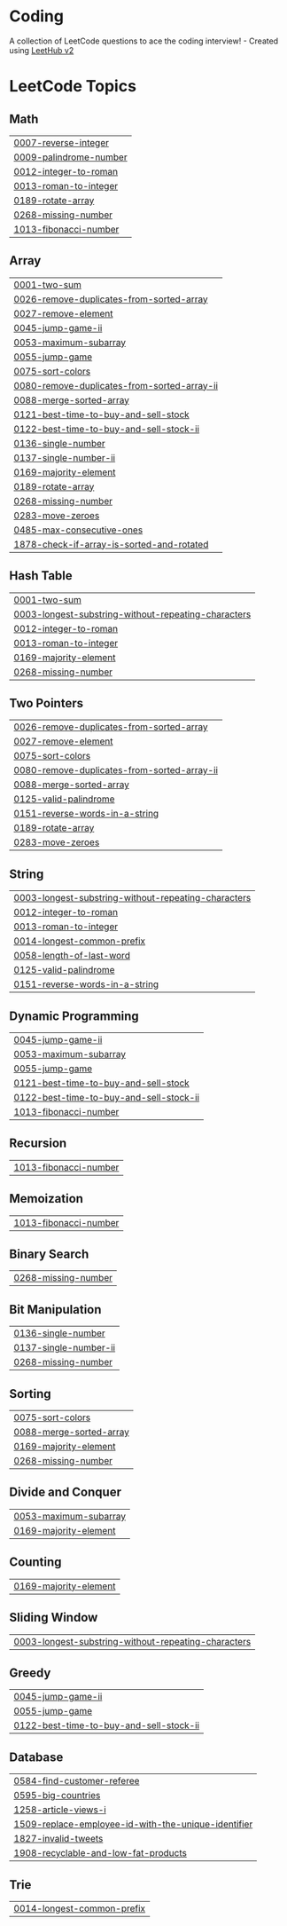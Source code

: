 # Coding
A collection of LeetCode questions to ace the coding interview! - Created using [LeetHub v2](https://github.com/arunbhardwaj/LeetHub-2.0)

<!---LeetCode Topics Start-->
# LeetCode Topics
## Math
|  |
| ------- |
| [0007-reverse-integer](https://github.com/Prakarsha-k/Coding/tree/master/0007-reverse-integer) |
| [0009-palindrome-number](https://github.com/Prakarsha-k/Coding/tree/master/0009-palindrome-number) |
| [0012-integer-to-roman](https://github.com/Prakarsha-k/Coding/tree/master/0012-integer-to-roman) |
| [0013-roman-to-integer](https://github.com/Prakarsha-k/Coding/tree/master/0013-roman-to-integer) |
| [0189-rotate-array](https://github.com/Prakarsha-k/Coding/tree/master/0189-rotate-array) |
| [0268-missing-number](https://github.com/Prakarsha-k/Coding/tree/master/0268-missing-number) |
| [1013-fibonacci-number](https://github.com/Prakarsha-k/Coding/tree/master/1013-fibonacci-number) |
## Array
|  |
| ------- |
| [0001-two-sum](https://github.com/Prakarsha-k/Coding/tree/master/0001-two-sum) |
| [0026-remove-duplicates-from-sorted-array](https://github.com/Prakarsha-k/Coding/tree/master/0026-remove-duplicates-from-sorted-array) |
| [0027-remove-element](https://github.com/Prakarsha-k/Coding/tree/master/0027-remove-element) |
| [0045-jump-game-ii](https://github.com/Prakarsha-k/Coding/tree/master/0045-jump-game-ii) |
| [0053-maximum-subarray](https://github.com/Prakarsha-k/Coding/tree/master/0053-maximum-subarray) |
| [0055-jump-game](https://github.com/Prakarsha-k/Coding/tree/master/0055-jump-game) |
| [0075-sort-colors](https://github.com/Prakarsha-k/Coding/tree/master/0075-sort-colors) |
| [0080-remove-duplicates-from-sorted-array-ii](https://github.com/Prakarsha-k/Coding/tree/master/0080-remove-duplicates-from-sorted-array-ii) |
| [0088-merge-sorted-array](https://github.com/Prakarsha-k/Coding/tree/master/0088-merge-sorted-array) |
| [0121-best-time-to-buy-and-sell-stock](https://github.com/Prakarsha-k/Coding/tree/master/0121-best-time-to-buy-and-sell-stock) |
| [0122-best-time-to-buy-and-sell-stock-ii](https://github.com/Prakarsha-k/Coding/tree/master/0122-best-time-to-buy-and-sell-stock-ii) |
| [0136-single-number](https://github.com/Prakarsha-k/Coding/tree/master/0136-single-number) |
| [0137-single-number-ii](https://github.com/Prakarsha-k/Coding/tree/master/0137-single-number-ii) |
| [0169-majority-element](https://github.com/Prakarsha-k/Coding/tree/master/0169-majority-element) |
| [0189-rotate-array](https://github.com/Prakarsha-k/Coding/tree/master/0189-rotate-array) |
| [0268-missing-number](https://github.com/Prakarsha-k/Coding/tree/master/0268-missing-number) |
| [0283-move-zeroes](https://github.com/Prakarsha-k/Coding/tree/master/0283-move-zeroes) |
| [0485-max-consecutive-ones](https://github.com/Prakarsha-k/Coding/tree/master/0485-max-consecutive-ones) |
| [1878-check-if-array-is-sorted-and-rotated](https://github.com/Prakarsha-k/Coding/tree/master/1878-check-if-array-is-sorted-and-rotated) |
## Hash Table
|  |
| ------- |
| [0001-two-sum](https://github.com/Prakarsha-k/Coding/tree/master/0001-two-sum) |
| [0003-longest-substring-without-repeating-characters](https://github.com/Prakarsha-k/Coding/tree/master/0003-longest-substring-without-repeating-characters) |
| [0012-integer-to-roman](https://github.com/Prakarsha-k/Coding/tree/master/0012-integer-to-roman) |
| [0013-roman-to-integer](https://github.com/Prakarsha-k/Coding/tree/master/0013-roman-to-integer) |
| [0169-majority-element](https://github.com/Prakarsha-k/Coding/tree/master/0169-majority-element) |
| [0268-missing-number](https://github.com/Prakarsha-k/Coding/tree/master/0268-missing-number) |
## Two Pointers
|  |
| ------- |
| [0026-remove-duplicates-from-sorted-array](https://github.com/Prakarsha-k/Coding/tree/master/0026-remove-duplicates-from-sorted-array) |
| [0027-remove-element](https://github.com/Prakarsha-k/Coding/tree/master/0027-remove-element) |
| [0075-sort-colors](https://github.com/Prakarsha-k/Coding/tree/master/0075-sort-colors) |
| [0080-remove-duplicates-from-sorted-array-ii](https://github.com/Prakarsha-k/Coding/tree/master/0080-remove-duplicates-from-sorted-array-ii) |
| [0088-merge-sorted-array](https://github.com/Prakarsha-k/Coding/tree/master/0088-merge-sorted-array) |
| [0125-valid-palindrome](https://github.com/Prakarsha-k/Coding/tree/master/0125-valid-palindrome) |
| [0151-reverse-words-in-a-string](https://github.com/Prakarsha-k/Coding/tree/master/0151-reverse-words-in-a-string) |
| [0189-rotate-array](https://github.com/Prakarsha-k/Coding/tree/master/0189-rotate-array) |
| [0283-move-zeroes](https://github.com/Prakarsha-k/Coding/tree/master/0283-move-zeroes) |
## String
|  |
| ------- |
| [0003-longest-substring-without-repeating-characters](https://github.com/Prakarsha-k/Coding/tree/master/0003-longest-substring-without-repeating-characters) |
| [0012-integer-to-roman](https://github.com/Prakarsha-k/Coding/tree/master/0012-integer-to-roman) |
| [0013-roman-to-integer](https://github.com/Prakarsha-k/Coding/tree/master/0013-roman-to-integer) |
| [0014-longest-common-prefix](https://github.com/Prakarsha-k/Coding/tree/master/0014-longest-common-prefix) |
| [0058-length-of-last-word](https://github.com/Prakarsha-k/Coding/tree/master/0058-length-of-last-word) |
| [0125-valid-palindrome](https://github.com/Prakarsha-k/Coding/tree/master/0125-valid-palindrome) |
| [0151-reverse-words-in-a-string](https://github.com/Prakarsha-k/Coding/tree/master/0151-reverse-words-in-a-string) |
## Dynamic Programming
|  |
| ------- |
| [0045-jump-game-ii](https://github.com/Prakarsha-k/Coding/tree/master/0045-jump-game-ii) |
| [0053-maximum-subarray](https://github.com/Prakarsha-k/Coding/tree/master/0053-maximum-subarray) |
| [0055-jump-game](https://github.com/Prakarsha-k/Coding/tree/master/0055-jump-game) |
| [0121-best-time-to-buy-and-sell-stock](https://github.com/Prakarsha-k/Coding/tree/master/0121-best-time-to-buy-and-sell-stock) |
| [0122-best-time-to-buy-and-sell-stock-ii](https://github.com/Prakarsha-k/Coding/tree/master/0122-best-time-to-buy-and-sell-stock-ii) |
| [1013-fibonacci-number](https://github.com/Prakarsha-k/Coding/tree/master/1013-fibonacci-number) |
## Recursion
|  |
| ------- |
| [1013-fibonacci-number](https://github.com/Prakarsha-k/Coding/tree/master/1013-fibonacci-number) |
## Memoization
|  |
| ------- |
| [1013-fibonacci-number](https://github.com/Prakarsha-k/Coding/tree/master/1013-fibonacci-number) |
## Binary Search
|  |
| ------- |
| [0268-missing-number](https://github.com/Prakarsha-k/Coding/tree/master/0268-missing-number) |
## Bit Manipulation
|  |
| ------- |
| [0136-single-number](https://github.com/Prakarsha-k/Coding/tree/master/0136-single-number) |
| [0137-single-number-ii](https://github.com/Prakarsha-k/Coding/tree/master/0137-single-number-ii) |
| [0268-missing-number](https://github.com/Prakarsha-k/Coding/tree/master/0268-missing-number) |
## Sorting
|  |
| ------- |
| [0075-sort-colors](https://github.com/Prakarsha-k/Coding/tree/master/0075-sort-colors) |
| [0088-merge-sorted-array](https://github.com/Prakarsha-k/Coding/tree/master/0088-merge-sorted-array) |
| [0169-majority-element](https://github.com/Prakarsha-k/Coding/tree/master/0169-majority-element) |
| [0268-missing-number](https://github.com/Prakarsha-k/Coding/tree/master/0268-missing-number) |
## Divide and Conquer
|  |
| ------- |
| [0053-maximum-subarray](https://github.com/Prakarsha-k/Coding/tree/master/0053-maximum-subarray) |
| [0169-majority-element](https://github.com/Prakarsha-k/Coding/tree/master/0169-majority-element) |
## Counting
|  |
| ------- |
| [0169-majority-element](https://github.com/Prakarsha-k/Coding/tree/master/0169-majority-element) |
## Sliding Window
|  |
| ------- |
| [0003-longest-substring-without-repeating-characters](https://github.com/Prakarsha-k/Coding/tree/master/0003-longest-substring-without-repeating-characters) |
## Greedy
|  |
| ------- |
| [0045-jump-game-ii](https://github.com/Prakarsha-k/Coding/tree/master/0045-jump-game-ii) |
| [0055-jump-game](https://github.com/Prakarsha-k/Coding/tree/master/0055-jump-game) |
| [0122-best-time-to-buy-and-sell-stock-ii](https://github.com/Prakarsha-k/Coding/tree/master/0122-best-time-to-buy-and-sell-stock-ii) |
## Database
|  |
| ------- |
| [0584-find-customer-referee](https://github.com/Prakarsha-k/Coding/tree/master/0584-find-customer-referee) |
| [0595-big-countries](https://github.com/Prakarsha-k/Coding/tree/master/0595-big-countries) |
| [1258-article-views-i](https://github.com/Prakarsha-k/Coding/tree/master/1258-article-views-i) |
| [1509-replace-employee-id-with-the-unique-identifier](https://github.com/Prakarsha-k/Coding/tree/master/1509-replace-employee-id-with-the-unique-identifier) |
| [1827-invalid-tweets](https://github.com/Prakarsha-k/Coding/tree/master/1827-invalid-tweets) |
| [1908-recyclable-and-low-fat-products](https://github.com/Prakarsha-k/Coding/tree/master/1908-recyclable-and-low-fat-products) |
## Trie
|  |
| ------- |
| [0014-longest-common-prefix](https://github.com/Prakarsha-k/Coding/tree/master/0014-longest-common-prefix) |
<!---LeetCode Topics End-->